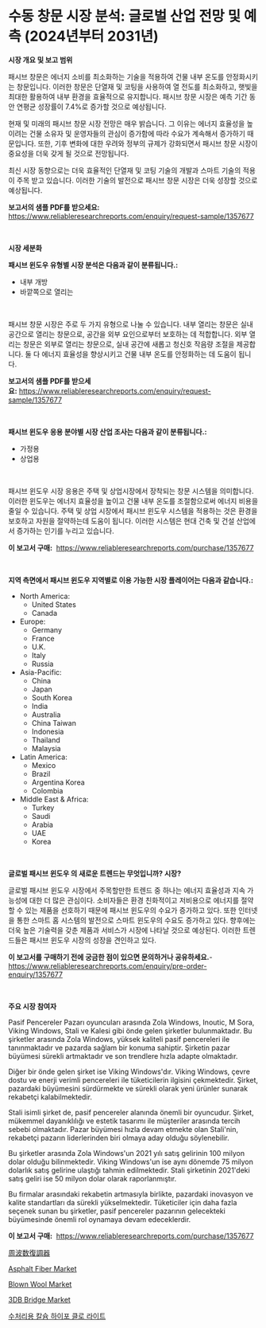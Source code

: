 <p><h1>수동 창문 시장 분석: 글로벌 산업 전망 및 예측 (2024년부터 2031년)</h1></p><p><strong>시장 개요 및 보고 범위</strong></p>
<p><p>패시브 창문은 에너지 소비를 최소화하는 기술을 적용하여 건물 내부 온도를 안정화시키는 창문입니다. 이러한 창문은 단열재 및 코팅을 사용하여 열 전도를 최소화하고, 햇빛을 최대한 활용하여 내부 환경을 효율적으로 유지합니다. 패시브 창문 시장은 예측 기간 동안 연평균 성장률이 7.4%로 증가할 것으로 예상됩니다.</p><p>현재 및 미래의 패시브 창문 시장 전망은 매우 밝습니다. 그 이유는 에너지 효율성을 높이려는 건물 소유자 및 운영자들의 관심이 증가함에 따라 수요가 계속해서 증가하기 때문입니다. 또한, 기후 변화에 대한 우려와 정부의 규제가 강화되면서 패시브 창문 시장이 중요성을 더욱 갖게 될 것으로 전망됩니다.</p><p>최신 시장 동향으로는 더욱 효율적인 단열재 및 코팅 기술의 개발과 스마트 기술의 적용이 주목 받고 있습니다. 이러한 기술의 발전으로 패시브 창문 시장은 더욱 성장할 것으로 예상됩니다.</p></p>
<p><strong>보고서의 샘플 PDF를 받으세요:</strong> <a href="https://www.reliableresearchreports.com/enquiry/request-sample/1357677">https://www.reliableresearchreports.com/enquiry/request-sample/1357677</a></p>
<p>&nbsp;</p>
<p><strong>시장 세분화</strong></p>
<p><strong>패시브 윈도우 유형별 시장 분석은 다음과 같이 분류됩니다.:</strong></p>
<p><ul><li>내부 개방</li><li>바깥쪽으로 열리는</li></ul></p>
<p>&nbsp;</p>
<p><p>패시브 창문 시장은 주로 두 가지 유형으로 나눌 수 있습니다. 내부 열리는 창문은 실내 공간으로 열리는 창문으로, 공간을 외부 요인으로부터 보호하는 데 적합합니다. 외부 열리는 창문은 외부로 열리는 창문으로, 실내 공간에 새롭고 청신호 작음량 조절을 제공합니다. 둘 다 에너지 효율성을 향상시키고 건물 내부 온도를 안정화하는 데 도움이 됩니다.</p></p>
<p><strong>보고서의 샘플 PDF를 받으세요:</strong>&nbsp;<a href="https://www.reliableresearchreports.com/enquiry/request-sample/1357677">https://www.reliableresearchreports.com/enquiry/request-sample/1357677</a></p>
<p>&nbsp;</p>
<p><strong> 패시브 윈도우 응용 분야별 시장 산업 조사는 다음과 같이 분류됩니다.:</strong></p>
<p><ul><li>가정용</li><li>상업용</li></ul></p>
<p>&nbsp;</p>
<p><p>패시브 윈도우 시장 응용은 주택 및 상업시장에서 장착되는 창문 시스템을 의미합니다. 이러한 윈도우는 에너지 효율성을 높이고 건물 내부 온도를 조절함으로써 에너지 비용을 줄일 수 있습니다. 주택 및 상업 시장에서 패시브 윈도우 시스템을 적용하는 것은 환경을 보호하고 자원을 절약하는데 도움이 됩니다. 이러한 시스템은 현대 건축 및 건설 산업에서 증가하는 인기를 누리고 있습니다.</p></p>
<p><strong>이 보고서 구매:</strong>&nbsp; <a href="https://www.reliableresearchreports.com/purchase/1357677">https://www.reliableresearchreports.com/purchase/1357677</a></p>
<p>&nbsp;</p>
<p><strong>지역 측면에서 패시브 윈도우 지역별로 이용 가능한 시장 플레이어는 다음과 같습니다.:</strong></p>
<p><ul>
    <li>
        North America:
        <ul>
            <li>United States</li>
            <li>Canada</li>
        </ul>
    </li>
    <li>
        Europe:
        <ul>
            <li>Germany</li>
            <li>France</li>
            <li>U.K.</li>
            <li>Italy</li>
            <li>Russia</li>
        </ul>
    </li>
    <li>
        Asia-Pacific:
        <ul>
            <li>China</li>
            <li>Japan</li>
            <li>South Korea</li>
            <li>India</li>
            <li>Australia</li>
            <li>China Taiwan</li>
            <li>Indonesia</li>
            <li>Thailand</li>
            <li>Malaysia</li>
        </ul>
    </li>
    <li>
        Latin America:
        <ul>
            <li>Mexico</li>
            <li>Brazil</li>
            <li>Argentina Korea</li>
            <li>Colombia</li>
        </ul>
    </li>
    <li>
        Middle East & Africa:
        <ul>
            <li>Turkey</li>
            <li>Saudi</li>
            <li>Arabia</li>
            <li>UAE</li>
            <li>Korea</li>
        </ul>
    </li>
    </ul></p>
<p>&nbsp;</p>
<p><strong>글로벌 패시브 윈도우 의 새로운 트렌드는 무엇입니까? 시장?</strong></p>
<p><p>글로벌 패시브 윈도우 시장에서 주목할만한 트렌드 중 하나는 에너지 효율성과 지속 가능성에 대한 더 많은 관심이다. 소비자들은 환경 친화적이고 저비용으로 에너지를 절약할 수 있는 제품을 선호하기 때문에 패시브 윈도우의 수요가 증가하고 있다. 또한 인터넷을 통한 스마트 홈 시스템의 발전으로 스마트 윈도우의 수요도 증가하고 있다. 향후에는 더욱 높은 기술력을 갖춘 제품과 서비스가 시장에 나타날 것으로 예상된다. 이러한 트렌드들은 패시브 윈도우 시장의 성장을 견인하고 있다.</p></p>
<p><strong>이 보고서를 구매하기 전에 궁금한 점이 있으면 문의하거나 공유하세요.</strong>- <a href="https://www.reliableresearchreports.com/enquiry/pre-order-enquiry/1357677">https://www.reliableresearchreports.com/enquiry/pre-order-enquiry/1357677</a></p>
<p>&nbsp;</p>
<p><strong>주요 시장 참여자</strong></p>
<p><p>Pasif Pencereler Pazarı oyuncuları arasında Zola Windows, Inoutic, M Sora, Viking Windows, Stali ve Kalesi gibi önde gelen şirketler bulunmaktadır. Bu şirketler arasında Zola Windows, yüksek kaliteli pasif pencereleri ile tanınmaktadır ve pazarda sağlam bir konuma sahiptir. Şirketin pazar büyümesi sürekli artmaktadır ve son trendlere hızla adapte olmaktadır.</p><p>Diğer bir önde gelen şirket ise Viking Windows'dır. Viking Windows, çevre dostu ve enerji verimli pencereleri ile tüketicilerin ilgisini çekmektedir. Şirket, pazardaki büyümesini sürdürmekte ve sürekli olarak yeni ürünler sunarak rekabetçi kalabilmektedir.</p><p>Stali isimli şirket de, pasif pencereler alanında önemli bir oyuncudur. Şirket, mükemmel dayanıklılığı ve estetik tasarımı ile müşteriler arasında tercih sebebi olmaktadır. Pazar büyümesi hızla devam etmekte olan Stali'nin, rekabetçi pazarın liderlerinden biri olmaya aday olduğu söylenebilir.</p><p>Bu şirketler arasında Zola Windows'un 2021 yılı satış gelirinin 100 milyon dolar olduğu bilinmektedir. Viking Windows'un ise aynı dönemde 75 milyon dolarlık satış gelirine ulaştığı tahmin edilmektedir. Stali şirketinin 2021'deki satış geliri ise 50 milyon dolar olarak raporlanmıştır.</p><p>Bu firmalar arasındaki rekabetin artmasıyla birlikte, pazardaki inovasyon ve kalite standartları da sürekli yükselmektedir. Tüketiciler için daha fazla seçenek sunan bu şirketler, pasif pencereler pazarının gelecekteki büyümesinde önemli rol oynamaya devam edeceklerdir.</p></p>
<p><strong>이 보고서 구매:</strong>&nbsp;&nbsp;<a href="https://www.reliableresearchreports.com/purchase/1357677">https://www.reliableresearchreports.com/purchase/1357677</a></p>
<p><p><a href="https://github.com/zjkmgcs938405/Market-Research-Report-List-1/blob/main/6984728194111.md">周波数復調器</a></p><p><a href="https://github.com/vimar16th/Market-Research-Report-List-3/blob/main/asphalt-fiber-market.md">Asphalt Fiber Market</a></p><p><a href="https://github.com/luckyshygirl/Market-Research-Report-List-3/blob/main/blown-wool-market.md">Blown Wool Market</a></p><p><a href="https://view.publitas.com/reportprime-1/3db-bridge-market-challenges-opportunities-and-growth-drivers-and-major-market-players-forecasted-for-period-from-2024-2031/">3DB Bridge Market</a></p><p><a href="https://github.com/vsnao330707/Market-Research-Report-List-1/blob/main/4272635193805.md">수처리용 칼슘 하이포 클로 라이트</a></p></p>

